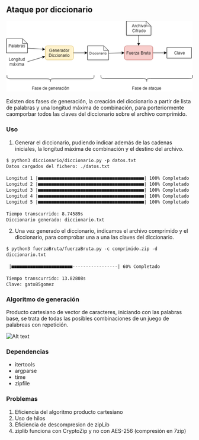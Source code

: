 ## Ataque por diccionario
![Alt text](./Diagramas/flujo.png)

Existen dos fases de generación, la creación del diccionario a partir de lista de palabras y una longitud máxima de combinación, para porteriormente caomporbar todos las claves del diccionario sobre el archivo comprimido.

### Uso
1. Generar el diccionario, pudiendo indicar además de las cadenas iniciales, la longitud máxima de combinación y el destino del archivo.

```shell
$ python3 diccionario/diccionario.py -p datos.txt
Datos cargados del fichero: ./datos.txt

Longitud 1 |■■■■■■■■■■■■■■■■■■■■■■■■■■■■■■■■■■■■■■■■| 100% Completado
Longitud 2 |■■■■■■■■■■■■■■■■■■■■■■■■■■■■■■■■■■■■■■■■| 100% Completado
Longitud 3 |■■■■■■■■■■■■■■■■■■■■■■■■■■■■■■■■■■■■■■■■| 100% Completado
Longitud 4 |■■■■■■■■■■■■■■■■■■■■■■■■■■■■■■■■■■■■■■■■| 100% Completado
Longitud 5 |■■■■■■■■■■■■■■■■■■■■■■■■■■■■■■■■■■■■■■■■| 100% Completado

Tiempo transcurrido: 8.74589s
Diccionario generado: diccionario.txt
```

2. Una vez generado el diccionario, indicamos el archivo comprimido y el diccionario, para comprobar una a una las claves del diccionario.

```shell
$ python3 fuerzaBruta/fuerzaBruta.py -c comprimido.zip -d diccionario.txt

 |■■■■■■■■■■■■■■■■■■■■■■■-----------------| 60% Completado

Tiempo transcurrido: 13.82808s
Clave: gato85gomez
```

### Algoritmo de generación
Producto cartesiano de vector de caracteres, iniciando con las palabras base, se trata de todas las posibles combinaciones de un juego de palabreas con repetición.

![Alt text](./Diagramas/algoritmo.png)

### Dependencias
- itertools
- argparse
- time
- zipfile

### Problemas
1. Eficiencia del algoritmo producto cartesiano
2. Uso de hilos
3. Eficiencia de descompresion de zipLib
4. ziplib funciona con CryptoZip y no con AES-256 (compresión en 7zip)
